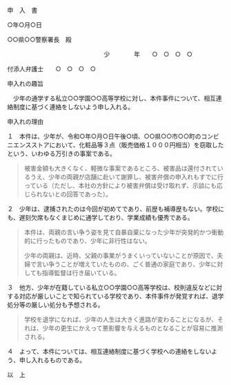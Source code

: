 申　入　書

○年○月○日

○○県○○警察署長　殿

　　　　　　　　　　　　　　　　少　　　　年　　○　○　○　○

付添人弁護士　　○　○　○　○

申入れの趣旨

　少年の通学する私立○○学園○○高等学校に対し、本件事件について、相互連絡制度に基づく連絡をしないよう申し入れる。

申入れの理由

１　本件は、少年が、令和○年○月○日午後○頃、○○県○○市○○町のコンビニエンスストアにおいて、化粧品等３点（販売価格１０００円相当）を窃取したという、いわゆる万引きの事案である。

> 被害金額も大きくなく、軽微な事案であるところ、被害品は還付されているうえ、少年の両親が店舗に赴いて謝罪し、被害弁償の申入れもすでに行っている（ただし、本社の方針により被害弁償は受け取れず、示談にも応じられないとの回答であった）。

２　少年は、逮捕されたのは今回が初めてであり、前歴も補導歴もない。学校にも、遅刻欠席もなくまじめに通学しており、学業成績も優秀である。

> 本件は、両親の言い争う姿を見て自暴自棄になった少年が突発的かつ衝動的に行ったものであり、少年に非行性はない。
>
> 少年の両親は、近時、父親の事業がうまくいっていないことが原因で、夫婦で言い争うことが増えていたものの、ごく普通の家庭であり、少年に対しても指導監督は行き届いている。

３　他方、少年が在籍している私立○○学園○○高等学校は、校則違反などに対する対応が厳しいことで知られている学校であり、本件事件が発覚すれば、退学処分等の厳しい処分も予想される。

> 学校を退学になれば、少年の人生は大きく進路が変わることになるが、それは、少年の更生にかえって悪影響を与えるものとなることが容易に推測される。

４　よって、本件については、相互連絡制度に基づく学校への連絡をしないよう、申し入れるものである。

以　上
